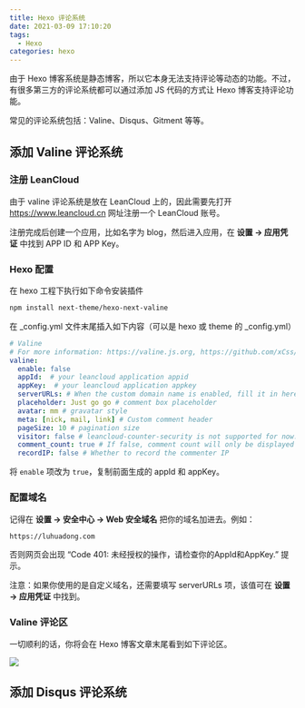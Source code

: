 ```yaml
---
title: Hexo 评论系统
date: 2021-03-09 17:10:20
tags: 
  - Hexo
categories: hexo
---
```




由于 Hexo 博客系统是静态博客，所以它本身无法支持评论等动态的功能。不过，有很多第三方的评论系统都可以通过添加 JS 代码的方式让 Hexo 博客支持评论功能。

常见的评论系统包括：Valine、Disqus、Gitment 等等。



## 添加 Valine 评论系统



### 注册 LeanCloud

由于 valine 评论系统是放在 LeanCloud 上的，因此需要先打开 <https://www.leancloud.cn> 网址注册一个 LeanCloud 账号。

注册完成后创建一个应用，比如名字为 blog，然后进入应用，在 **设置 -> 应用凭证** 中找到 APP ID 和 APP Key。

### Hexo 配置

在 hexo 工程下执行如下命令安装插件

```bash
npm install next-theme/hexo-next-valine
```

在 _config.yml 文件末尾插入如下内容（可以是 hexo 或 theme 的 _config.yml）

```yaml
# Valine
# For more information: https://valine.js.org, https://github.com/xCss/Valine
valine:
  enable: false
  appId:  # your leancloud application appid
  appKey:  # your leancloud application appkey
  serverURLs: # When the custom domain name is enabled, fill it in here
  placeholder: Just go go # comment box placeholder
  avatar: mm # gravatar style
  meta: [nick, mail, link] # Custom comment header
  pageSize: 10 # pagination size
  visitor: false # leancloud-counter-security is not supported for now. When visitor is set to be true, appid and appkey are recommended to be the same as leancloud_visitors' for counter compatibility. Article reading statistic https://valine.js.org/visitor.html
  comment_count: true # If false, comment count will only be displayed in post page, not in home page
  recordIP: false # Whether to record the commenter IP
```

将 `enable` 项改为 `true`，复制前面生成的 appId 和 appKey。

### 配置域名

记得在 **设置 -> 安全中心 -> Web 安全域名** 把你的域名加进去。例如：

```bash
https://luhuadong.com
```

否则网页会出现 “Code 401: 未经授权的操作，请检查你的AppId和AppKey.” 提示。

注意：如果你使用的是自定义域名，还需要填写 serverURLs 项，该值可在 **设置 -> 应用凭证** 中找到。

### Valine 评论区

一切顺利的话，你将会在 Hexo 博客文章末尾看到如下评论区。

![](/images/hexo/hexo-valine.png)



## 添加 Disqus 评论系统


